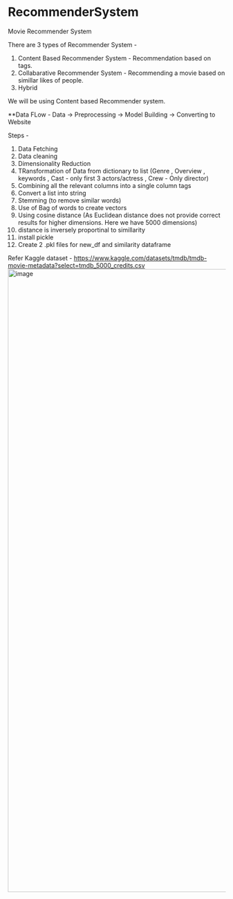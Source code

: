 # RecommenderSystem
Movie Recommender System

There are 3 types of Recommender System -
1. Content Based Recommender System - Recommendation based on tags.
2. Collabarative Recommender System - Recommending a movie based on simillar likes of people.
3. Hybrid

We will be using Content based Recommender system.

**Data FLow -
Data -> Preprocessing -> Model Building -> Converting to Website

Steps -
1. Data Fetching
2. Data cleaning
3. Dimensionality Reduction
4. TRansformation of Data from dictionary to list (Genre , Overview , keywords , Cast - only first 3 actors/actress , Crew - Only director)
5. Combining all the relevant columns into a single column tags
6. Convert a list into string
7. Stemming (to remove similar words)
8. Use of Bag of words to create vectors
9. Using cosine distance (As Euclidean distance does not provide correct results for higher dimensions. Here we have 5000 dimensions)
10. distance is inversely proportinal to simillarity
11. install pickle
12. Create 2 .pkl files for new_df and similarity dataframe

Refer Kaggle dataset - https://www.kaggle.com/datasets/tmdb/tmdb-movie-metadata?select=tmdb_5000_credits.csv
<img width="1437" alt="image" src="https://github.com/SamruddhiBhosale/RecommenderSystem/assets/41594930/9b49c803-c15c-4af4-a3c4-7f694499277d">
